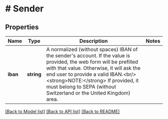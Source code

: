 # # Sender

## Properties

Name | Type | Description | Notes
------------ | ------------- | ------------- | -------------
**iban** | **string** | A normalized (without spaces) IBAN of the sender&#39;s account. If the value is provided, the web form will be prefilled with that value. Otherwise, it will ask the end user to provide a valid IBAN.&lt;br/&gt;&lt;strong&gt;NOTE:&lt;/strong&gt; If provided, it must belong to SEPA (without Switzerland or the United Kingdom) area. |

[[Back to Model list]](../../README.md#models) [[Back to API list]](../../README.md#endpoints) [[Back to README]](../../README.md)
